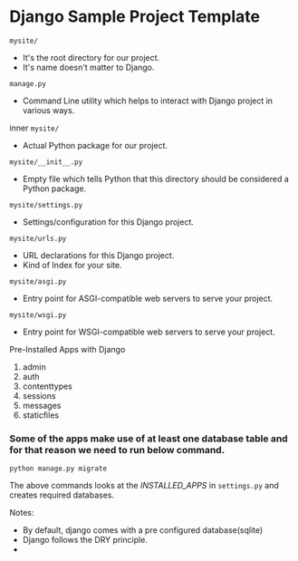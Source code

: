 # Django Sample Project Template

`mysite/`
* It's the root directory for our project.
* It's name doesn't matter to Django.

`manage.py`
* Command Line utility which helps to interact with Django project in various ways.

inner `mysite/`
* Actual Python package for our project.

`mysite/__init__.py`
* Empty file which tells Python that this directory should be considered a Python package.

`mysite/settings.py`
* Settings/configuration for this Django project.

`mysite/urls.py`
* URL declarations for this Django project.
* Kind of Index for your site.

`mysite/asgi.py`
* Entry point for ASGI-compatible web servers to serve your project.

`mysite/wsgi.py`
* Entry point for WSGI-compatible web servers to serve your project.

Pre-Installed Apps with Django
1. admin
2. auth
3. contenttypes
4. sessions
5. messages
6. staticfiles

### Some of the apps make use of at least one database table and for that reason we need to run below command.
```
python manage.py migrate
```

The above commands looks at the *INSTALLED_APPS* in `settings.py` and creates required databases.

Notes:
* By default, django comes with a pre configured database(sqlite)
* Django follows the DRY principle.
* 